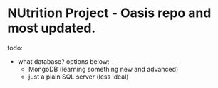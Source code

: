 # NUtrition Project - Oasis repo and most updated.

todo:

- what database? options below:
  - MongoDB (learning something new and advanced)
  - just a plain SQL server (less ideal)
